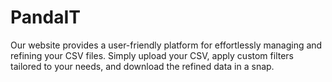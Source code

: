 # PandaIT
Our website provides a user-friendly platform for effortlessly managing and refining your CSV files.  Simply upload your CSV, apply custom filters tailored to your needs, and download the refined data in a snap.
